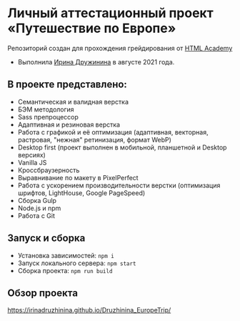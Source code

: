 # Личный аттестационный проект «Путешествие по Европе»

Репозиторий создан для прохождения грейдирования от [HTML Academy](https://htmlacademy.ru)

* Выполнила [Ирина Дружинина](https://htmlacademy.ru/profile/hellcat) в августе 2021 года.

## В проекте представлено:

* Семантическая и валидная верстка
* БЭМ методология
* Sass препроцессор
* Адаптивная и резиновая верстка
* Работа с графикой и её оптимизация (адаптивная, векторная, растровая, "нежная" ретинизация, формат WebP)
* Desktop first (проект выполнен в мобильной, планшетной и Desktop версиях)
* Vanilla JS
* Кроссбраузерность
* Выравнивание по макету в PixelPerfect
* Работа с ускорением производительности верстки (оптимизация шрифтов, LightHouse, Google PageSpeed)
* Сборка Gulp
* Node.js и npm
* Работа с Git

## Запуск и сборка

* Установка зависимостей: `npm i`
* Запуск локального сервера: `npm start` 
* Сборка проекта: `npm run build`

## Обзор проекта

https://irinadruzhinina.github.io/Druzhinina_EuropeTrip/

